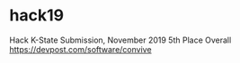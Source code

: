 # hack19

Hack K-State Submission, November 2019
5th Place Overall
https://devpost.com/software/convive
